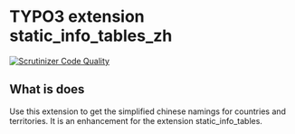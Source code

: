 # TYPO3 extension static_info_tables_zh

[![Scrutinizer Code Quality](https://scrutinizer-ci.com/g/lochmueller/static_info_tables_zh/badges/quality-score.png?b=master)](https://scrutinizer-ci.com/g/lochmueller/static_info_tables_zh/?branch=master)

## What is does

Use this extension to get the simplified chinese namings for countries and territories.
It is an enhancement for the extension static_info_tables.
